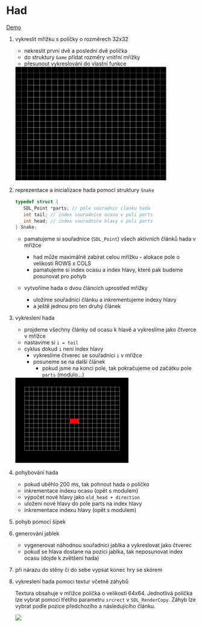 # Had
<a href="demo/a.html">Demo</a>

1. vykreslit mřížku s políčky o rozměrech 32x32
   
   - nekreslit první dvě a poslední dvě políčka
   - do struktury `Game` přidat rozměry vnitřní mřížky
   - přesunout vykreslování do vlastní funkce
   
   <img src="grid.png" width="400px">

2. reprezentace a inicializace hada pomocí struktury `Snake`

    ```c
	typedef struct {
       SDL_Point *parts; // pole souradnic clanku hada
       int tail; // index souradnice ocasu v poli parts
       int head; // index souradnice hlavy v poli parts
    } Snake;
	```

   - pamatujeme si souřadnice (`SDL_Point`) všech aktivních článků hada v mřížce
     - had může maximálně zabírat celou mřížku - alokace pole o velikosti ROWS x COLS
     - pamatujeme si index ocasu a index hlavy, které pak budeme posunovat pro pohyb
   - vytvoříme hada o dvou článcích uprostřed mřížky
   	 - uložíme souřadnici článku a inkrementujeme indexy hlavy
     - a ještě jednou pro ten druhý článek
     
     <upr-snake></upr-snake>

3. vykreslení hada

   - projdeme všechny články od ocasu k hlavě a vykreslíme jako čtverce v mřížce
   - nastavíme si `i = tail`
   - cyklus dokud `i` není index hlavy
     - vykreslíme čtverec se souřadnici `i` v mřížce
     - posuneme se na další článek
        - pokud jsme na konci pole, tak pokračujeme od začátku pole `parts` (modulo...)
   
   <img src="init.png" width="300px">

4. pohybování hada

   - pokud uběhlo 200 ms, tak pohnout hada o políčko
   - inkrementace indexu ocasu (opět s modulem)
   - výpočet nové hlavy jako `old_head + direction`
   - uložení nové hlavy do pole parts na index hlavy
   - inkrementace indexu hlavy (opět s modulem)
   
5. pohyb pomocí šípek
6. generování jablek

   - vygenerovat náhodnou souřadnici jablka a vykreslovat jako čtverec
   - pokud se hlava dostane na pozici jablka, tak neposunovat index ocasu (dojde k zvětšeni hada)

7. při nárazu do stěny či do sebe vypsat konec hry se skórem

8. vykreslení hada pomoci textur včetně záhybů

   Textura obsahuje v mřížce políčka o velikosti 64x64. 
   Jednotlivá políčka lze vybrat pomocí třetího parametru `srcrect` v `SDL_RenderCopy`.
   Záhyb lze vybrat podle pozice předchozího a následujícího článku.

   <img src="https://rembound.com/files/creating-a-snake-game-tutorial-with-html5/snake-graphics.png" width="300px" />
